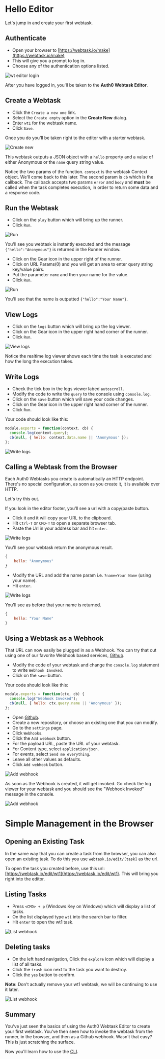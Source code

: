 # Hello Editor

Let's jump in and create your first webtask. 

## Authenticate

- Open your browser to [https://webtask.io/make](https://webtask.io/make)
- This will give you a prompt to log in. 
- Choose any of the authentication options listed.

![wt editor login](../images/wt-editor-login.png)

After you have logged in, you'll be taken to the **Auth0 Webtask Editor**.

## Create a Webtask

- Click the `Create a new one` link. 
- Select the `Create empty` option in the **Create New** dialog.
- Enter `wt1` for the webtask name.
- Click `Save`. 

Once you do you'll be taken right to the editor with a starter webtask.

![Create new](../images/wt-editor-create-new.gif)

This webtask outputs a JSON object with a `hello` property and a value of either Anonymous or the `name` query string value.

Notice the two params of the function. `context` is the webtask Context object. We'll come back to this later. The second param is `cb` which is the callback. The callback accepts two params `error` and `body` and **must** be called when the task completes execution, in order to return some data and a response code.

## Run the Webtask

- Click on the `play` button which will bring up the runner. 
- Click `Run`. 
 
![Run](../images/wt-editor-run.gif)

You'll see you webtask is instantly executed and the message `{"hello":"Anonymous"}` is returned in the Runner window.

 - Click on the Gear icon in the upper right of the runner.
 - Click on URL Params(0) and you will get an area to enter query string key/value pairs. 
 - Put the parameter `name` and then your name for the value.
 - Click `Run`.

![Run](../images/wt-editor-run2.gif)

You'll see that the name is outputted `{"hello":"Your Name"}`.

## View Logs

- Click on the `logs` button which will bring up the log viewer.
- Click on the Gear icon in the upper right hand corner of the runner.
- Click `Run`.

![View logs](../images/wt-editor-logs.gif)

Notice the realtime log viewer shows each time the task is executed and how the long the execution takes.

## Write Logs

- Check the tick box in the logs viewer labed `autoscroll`.
- Modify the code to write the `query` to the console using `console.log`.
- Click on the `save` button which will save your code changes.
- Click on the Gear icon in the upper right hand corner of the runner.
- Click `Run`.

Your code should look like this:

```javascript
module.exports = function(context, cb) {
  console.log(context.query); 
  cb(null, { hello: context.data.name || 'Anonymous' });
};
```

![Write logs](../images/wt-editor-write-logs.gif)


## Calling a Webtask from the Browser

Each Auth0 Webtasks you create is automatically an HTTP endpoint. There's no special configuration, as soon as you create it, it is available over HTTP.

Let's try this out. 

If you look in the editor footer, you'll see a url with a copy/paste button. 

- Click it and it will copy your URL to the clipboard.
- Hit `Ctrl-T` or `CMD-T` to open a separate browser tab.
- Paste the Url in your address bar and hit `enter`.

![Write logs](../images/wt-browser-run.gif)

You'll see your webtask return the anonymous result.

```javascript
{
    hello: "Anonymous"
}
```

- Modify the URL and add the name param i.e. `?name=Your Name` (using your name). 
- Hit `enter`. 

![Write logs](../images/wt-browser-run2.gif)
 
You'll see as before that your name is returned.

```javascript
{
    hello: "Your Name"
}
```

## Using a Webtask as a Webhook

That URL can now easily be plugged in as a Webhook. You can try that out using one of our favorite Webhook based services, [Github](https://github.com).

- Modify the code of your webtask and change the `console.log` statement to write `Webhook Invoked`.
- Click on the `save` button.

Your code should look like this:

```javascript
module.exports = function(ctx, cb) {
  console.log("Webhook Invoked");
  cb(null, { hello: ctx.query.name || 'Anonymous' });
};
```

- Open [Github](https://github.com).
- Create a new repository, or choose an existing one that you can modify.
- Go to the `settings` page.
- Click `Webhooks`.
- Click the `Add webhook` button.
- For the payload URL, paste the URL of your webtask.
- For Content type, select `application/json`.
- For events, select `Send me everything`.
- Leave all other values as defaults.
- Click `Add webhook` button.

![Add webhook](../images/github-add-webhook.gif)

As soon as the Webhook is created, it will get invoked. Go check the log viewer for your webtask and you should see the "Webhook Invoked" message in the console.

![Add webhook](../images/wt-editor-logs-webhook.png)

# Simple Management in the Browser

## Opening an Existing Task

In the same way that you can create a task from the browser, you can also open an existing task. To do this you use `webtask.io/edit/[task]` as the url. 

To open the task you created before, use this url: [https://webtask.io/edit/wt1](https://webtask.io/edit/wt1). This will bring you right into the editor.

## Listing Tasks

- Press `<CMD> + p` (Windows Key on Windows) which will display a list of tasks. 
- On the list displayed type `wt1` into the search bar to filter.
- Hit `enter` to open the wt1 task.
 
![List webhook](../images/wt-editor-list.gif)

## Deleting tasks

- On the left hand navigation, Click the `explore` icon which will display a list of all tasks.
- Click the `trash` icon next to the task you want to destroy.
- Click the `yes` button to confirm.

**Note:** Don't actually remove your wt1 webtask, we will be continuing to use it later. 


![List webhook](../images/wt-editor-delete.gif)

## Summary

You've just seen the basics of using the Auth0 Webtask Editor to create your first webtask. You've then seen how to invoke the webtask from the runner, in the browser, and then as a Github webhook. Wasn't that easy? This is just scratching the surface. 

Now you'll learn how to use the [CLI](hello-cli.md).